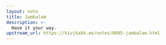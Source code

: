 ```yaml
---
layout: note
title: Jambalam
description: >-
  Have it your way.
upstream_url: https://kivikakk.ee/notes/0005-jambalam.html
---
```


